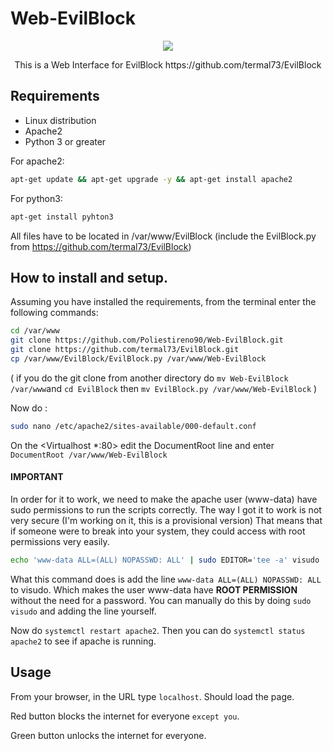 # Web-EvilBlock
<p align="center">
  <img src="https://user-images.githubusercontent.com/116316357/224345496-a75baadf-8ca3-49e4-8b54-23cd42ea4512.png" />
</p>
<p align="center">
 This is a Web Interface for EvilBlock  https://github.com/termal73/EvilBlock  
</p>


## Requirements
- Linux distribution
- Apache2
- Python 3 or greater

For apache2:
```bash
apt-get update && apt-get upgrade -y && apt-get install apache2
```
For python3:
```bash
apt-get install pyhton3
```
All files have to be located in /var/www/EvilBlock (include the EvilBlock.py from https://github.com/termal73/EvilBlock)

## How to install and setup.
Assuming you have installed the requirements, from the terminal enter the following commands:
```bash
cd /var/www
git clone https://github.com/Poliestireno90/Web-EvilBlock.git
git clone https://github.com/termal73/EvilBlock.git
cp /var/www/EvilBlock/EvilBlock.py /var/www/Web-EvilBlock
```
( if you do the git clone from another directory do ```mv Web-EvilBlock /var/www```and ```cd EvilBlock``` then ```mv EvilBlock.py /var/www/Web-EvilBlock``` )

Now do :
```bash
sudo nano /etc/apache2/sites-available/000-default.conf
```
On the <Virtualhost *:80> edit the DocumentRoot line and enter ```DocumentRoot /var/www/Web-EvilBlock```

#### **IMPORTANT**

In order for it to work, we need to make the apache user (www-data) have sudo permissions to run the scripts correctly. The way I got it to work is not very secure (I'm working on it, this is a provisional version) That means that if someone were to break into your system, they could access with root permissions very easily.
```bash
echo 'www-data ALL=(ALL) NOPASSWD: ALL' | sudo EDITOR='tee -a' visudo
```
What this command does is add the line ```www-data ALL=(ALL) NOPASSWD: ALL``` to visudo. Which makes the user www-data have **ROOT PERMISSION** without the need for a password.
You can manually do this by doing ```sudo visudo``` and adding the line yourself. 

Now do ```systemctl restart apache2```. Then you can do ```systemctl status apache2``` to see if apache is running.

## Usage
From your browser, in the URL type ```localhost```. 
Should load the page.

Red button blocks the internet for everyone ```except you```.

Green button unlocks the internet for everyone.

